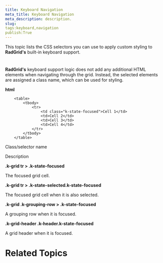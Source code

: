 ```yaml
---
title: Keyboard Navigation
meta_title: Keyboard Navigation
meta_description: description.
slug: 
tags:keyboard,navigation
publish:True
---
```



This topic lists the CSS selectors you can use to apply custom styling to __RadGrid's__ built-in keyboard support.
      

# 

__RadGrid's__ keyboard support logic does not add any additional HTML elements when navigating through the grid. Instead, the selected 
          elements are assigned a class name, which can be used for styling.
        


 __html__
    


		<table>
			<tbody>
				<tr>
					<td class="k-state-focused">Cell 1</td>
	                <td>Cell 2</td>
	                <td>Cell 3</td>
	                <td>Cell 4</td>
				</tr>
			</tbody>
		</table>



Class/selector name

Description

__.k-grid tr > .k-state-focused__

The focused grid cell.
              

__.k-grid tr > .k-state-selected.k-state-focused__

The focused grid cell when it is also selected.
              

__.k-grid .k-grouping-row > .k-state-focused__

A grouping row when it is focused.
              

__.k-grid-header .k-header.k-state-focused__

A grid header when it is focused.
              

# Related Topics
